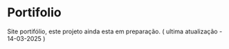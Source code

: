 # Portifolio
Site portifólio, este projeto ainda esta em preparação. ( ultima atualização - 14-03-2025 )
